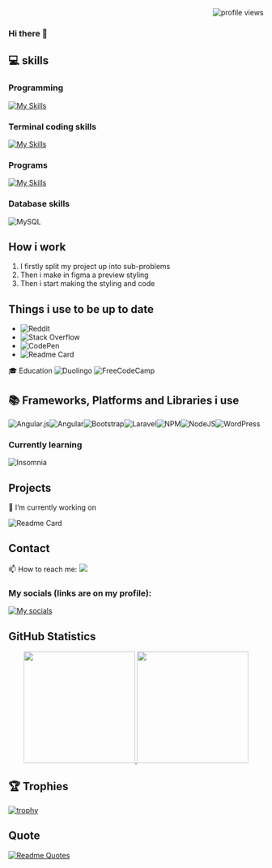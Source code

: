 
<!--
**liamvdm2/liamvdm2** is a ✨ _special_ ✨ repository because its `README.md` (this file) appears on your GitHub profile.
-->

<p align="right">
  <img src="https://komarev.com/ghpvc/?username=liamvdm2&color=brightgreen&style=flat-square" alt="profile views">
</p>

### Hi there 👋
## :computer: skills

### Programming
[![My Skills](https://skillicons.dev/icons?i=angular,css,figma,html,js,mysql,nodejs,ts,wordpress&perline=3)](https://skillicons.dev)

### Terminal coding skills
[![My Skills](https://skillicons.dev/icons?i=linux,powershell&perline=3)](https://skillicons.dev)

### Programs
[![My Skills](https://skillicons.dev/icons?i=vscode&perline=3)](https://skillicons.dev)

### Database skills

![MySQL](https://img.shields.io/badge/mysql-%2300f.svg?style=for-the-badge&logo=mysql&logoColor=white)

## How i work
1. I firstly split my project up into sub-problems
2. Then i make in figma a preview styling
3. Then i start making the styling and code

## Things i use to be up to date
- ![Reddit](https://img.shields.io/badge/Reddit-%23FF4500.svg?style=for-the-badge&logo=Reddit&logoColor=white) 
- ![Stack Overflow](https://img.shields.io/badge/-Stackoverflow-FE7A16?style=for-the-badge&logo=stack-overflow&logoColor=white) 
- ![CodePen](https://img.shields.io/badge/Codepen-000000?style=for-the-badge&logo=codepen&logoColor=white)
- ![Readme Card](https://github-readme-stats.vercel.app/api/pin/?username=liamvdm2&repo=HackerNews-API)

🎓 Education
![Duolingo](https://img.shields.io/badge/Duolingo-%234DC730.svg?style=for-the-badge&logo=Duolingo&logoColor=white)
![FreeCodeCamp](https://img.shields.io/badge/Freecodecamp-%23123.svg?&style=for-the-badge&logo=freecodecamp&logoColor=green)


## 📚 Frameworks, Platforms and Libraries i use

![Angular.js](https://img.shields.io/badge/angular.js-%23E23237.svg?style=for-the-badge&logo=angularjs&logoColor=white)![Angular](https://img.shields.io/badge/angular-%23DD0031.svg?style=for-the-badge&logo=angular&logoColor=white)![Bootstrap](https://img.shields.io/badge/bootstrap-%238511FA.svg?style=for-the-badge&logo=bootstrap&logoColor=white)![Laravel](https://img.shields.io/badge/laravel-%23FF2D20.svg?style=for-the-badge&logo=laravel&logoColor=white)![NPM](https://img.shields.io/badge/NPM-%23CB3837.svg?style=for-the-badge&logo=npm&logoColor=white)![NodeJS](https://img.shields.io/badge/node.js-6DA55F?style=for-the-badge&logo=node.js&logoColor=white)![WordPress](https://img.shields.io/badge/WordPress-%23117AC9.svg?style=for-the-badge&logo=WordPress&logoColor=white)

### Currently learning 
![Insomnia](https://img.shields.io/badge/Insomnia-black?style=for-the-badge&logo=insomnia&logoColor=5849BE)

## Projects
🔭 I’m currently working on

 ![Readme Card](https://github-readme-stats.vercel.app/api/pin/?username=liamvdm2&repo=eindproject)

## Contact
📫 How to reach me: ![](https://dcbadge.vercel.app/api/shield/473182309957500929?theme=discord)

### My socials (links are on my profile):

[![My socials](https://skillicons.dev/icons?i=github,instagram,linkedin&perline=3)](https://skillicons.dev)

## GitHub Statistics
<p align="center">
  <a href="https://github.com/liamvdm2">
    <img src="https://github-readme-stats.vercel.app/api?username=liamvdm2&show_icons=true&theme=tokyonight&show=prs_merged,prs_merged_percentage" height="220"/>
  </a>
  <a href="https://github.com/liamvdm2">
    <img src="https://github-readme-stats.vercel.app/api/top-langs/?username=liamvdm2&layout=compact&langs_count=6&theme=tokyonight" height="220"/>
  </a>
</p>

## 🏆 Trophies
[![trophy](https://github-profile-trophy.vercel.app/?username=liamvdm2&theme=tokyonight)](https://github.com/ryo-ma/github-profile-trophy)

## Quote
[![Readme Quotes](https://quotes-github-readme.vercel.app/api?type=horizontal?theme=algolia)](https://github.com/piyushsuthar/github-readme-quotes)
